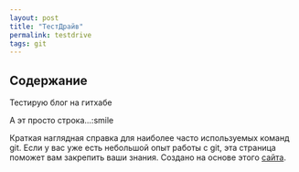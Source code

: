 ```yaml
---
layout: post
title: "ТестДрайв"
permalink: testdrive
tags: git
---
```


<h2 id="contents">Содержание</h2>
<p>Тестирую блог на гитхабе</p>
А эт просто строка...:smile


Краткая наглядная справка для наиболее часто используемых команд git. Если у вас уже есть небольшой опыт работы с git, эта страница поможет вам закрепить ваши знания. Создано на основе этого [сайта](https://marklodato.github.io/visual-git-guide/index-en.html).



